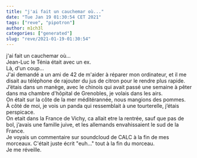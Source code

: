```yaml
---
title: "j'ai fait un cauchemar où..."
date: "Tue Jan 19 01:30:54 CET 2021"
tags: ["reve", "pipotron"]
author: m1ch3l
categories: ["generated"]
slug: "reve/2021-01-19-01:30:54"
---
```


j'ai fait un cauchemar où...<br>
Jean-Luc le Ténia était avec un ex.<br>
Là, d'un coup...<br>
J'ai demandé a un ami de 42 de m'aider à réparer mon ordinateur, et il me disait au téléphone de rajouter du jus de citron pour le rendre plus rapide.<br>
J’étais dans un manège, avec le chinois qui avait passé une semaine à pêter dans ma chambre d'hôpital de Grenobles, je volais dans les airs.<br>
On était sur la côte de la mer méditérannée, nous mangions des pommes.<br>
À côté de moi, je vois un panda qui ressemblait à une tourterelle, j’étais perspicace.<br>
On etait dans la France de Vichy, ca allait etre la rentrée, sauf que pas de bol, j’avais une famille juive, et les allemands envahissaient le sud de la France.<br>
Je voyais un commentaire sur soundcloud de CALC à la fin de mes morceaux. C'était juste écrit "euh..." tout à la fin du morceau.<br>
Je me réveille.<br>
